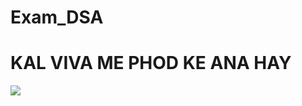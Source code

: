 # Exam_DSA
<p align="center">
<h1> KAL VIVA ME PHOD KE ANA HAY </h1>
<img src="http://gif-free.com/uploads/posts/2017-06/1497161112_dale-cooper-thumbs-up.gif" />
</p>
